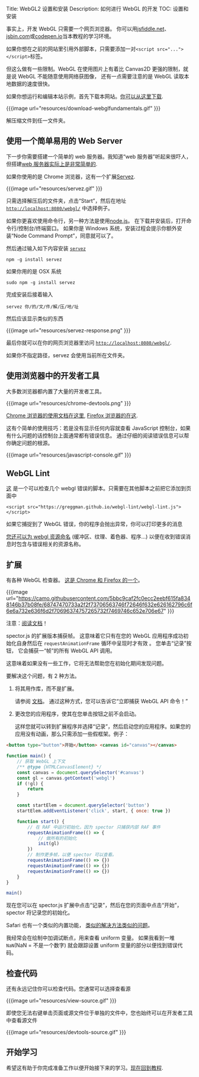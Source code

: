 Title: WebGL2 设置和安装
Description: 如何进行 WebGL 的开发
TOC: 设置和安装

事实上，开发 WebGL 只需要一个网页浏览器。
你可以用[jsfiddle.net](https://jsfiddle.net/greggman/8djzyjL3/)、[jsbin.com](https://jsbin.com)或[codepen.io](https://codepen.io/greggman/pen/YGQjVV)当本教程的学习环境。

如果你想在之前的网站里引用外部脚本，只需要添加一对`<script src="..."></script>`标签。

但这么做有一些限制。WebGL 在使用图片上有着比 Canvas2D 更强的限制，就是说 WebGL 不能随意使用网络获图像，
还有一点需要注意的是 WebGL 读取本地数据的速度很快。

如果你想运行和编辑本站示例，首先下载本网站。[你可以从这里下载](https://github.com/gfxfundamentals/webgl2-fundamentals/tree/gh-pages).

{{{image url="resources/download-webglfundamentals.gif" }}}

解压缩文件到任一文件夹。

## 使用一个简单易用的 Web Server

下一步你需要搭建一个简单的 web 服务器。我知道“web 服务器”听起来很吓人，但搭建[web 服务器实际上是非常简单的](https://games.greggman.com/game/saving-and-loading-files-in-a-web-page/).

如果你使用的是 Chrome 浏览器，这有一个扩展[Servez](https://greggman.github.io/servez).

{{{image url="resources/servez.gif" }}}

只需选择解压后的文件夹，点击“Start”，然后在地址 [`http://localhost:8080/webgl/`](http://localhost:8080/webgl/) 中选择例子。

如果你更喜欢使用命令行，另一种方法是使用[node.js](https://nodejs.org)。
在下载并安装后，打开命令行/控制台/终端窗口。
如果你是 Windows 系统，安装过程会提示你额外安装“Node Command Prompt”，同意就可以了。

然后通过输入如下内容安装 [`servez`](https://github.com/greggman/servez-cli)

    npm -g install servez

如果你用的是 OSX 系统

    sudo npm -g install servez

完成安装后接着输入

    servez 你/的/文/件/解/压/地/址

然后应该显示类似的东西

{{{image url="resources/servez-response.png" }}}

最后你就可以在你的网页浏览器里访问 [`http://localhost:8080/webgl/`](http://localhost:8080/webgl/).

如果你不指定路径，servez 会使用当前所在文件夹。

## 使用浏览器中的开发者工具

大多数浏览器都内置了大量的开发者工具。

{{{image url="resources/chrome-devtools.png" }}}

[Chrome 浏览器的使用文档在这里](https://developers.google.com/web/tools/chrome-devtools/),
[Firefox 浏览器的在这](https://developer.mozilla.org/en-US/docs/Tools).

这有个简单的使用技巧：若是没有显示任何内容就查看 JavaScript 控制台，如果有什么问题的话控制台上面通常都有错误信息。
通过仔细的阅读错误信息可以帮你确定问题的根源。

{{{image url="resources/javascript-console.gif" }}}

## WebGL Lint

[这](https://greggman.github.io/webgl-lint/) 是一个可以检查几个 webgl 错误的脚本。只需要在其他脚本之前把它添加到页面中

```
<script src="https://greggman.github.io/webgl-lint/webgl-lint.js"></script>
```

如果它捕捉到了 WebGL 错误，你的程序会抛出异常，你可以打印更多的消息

[您还可以为 webgl 资源命名](https://github.com/greggman/webgl-lint#naming-your-webgl-objects-buffers-textures-programs-etc)
(缓冲区、纹理、着色器、程序...) 以便在收到错误消息时包含与错误相关的资源名称。

## 扩展

有各种 WebGL 检查器。
[这是 Chrome 和 Firefox 的一个](https://spector.babylonjs.com/)。

{{{image url="https://camo.githubusercontent.com/5bbc9caf2fc0ecc2eebf615fa8348146b37b08fe/68747470733a2f2f73706563746f72646f632e626162796c6f6e6a732e636f6d2f70696374757265732f7469746c652e706e67" }}}

注意：[阅读文档](https://github.com/BabylonJS/Spector.js/blob/master/readme.md)！

spector.js 的扩展版本捕获帧。 这意味着它只有在您的 WebGL 应用程序成功初始化自身然后在
`requestAnimationFrame` 循环中呈现时才有效 。 您单击“记录”按钮， 它会捕获一“帧”的所有 WebGL API 调用。

这意味着如果没有一些工作，它将无法帮助您在初始化期间发现问题。

要解决这个问题，有 2 种方法。

1. 将其用作库，而不是扩展。

    请参阅 [文档](https://github.com/BabylonJS/Spector.js/blob/master/readme.md)。 通过这种方式，您可以告诉它“立即捕获 WebGL API 命令！”

2. 更改您的应用程序，使其在您单击按钮之前不会启动。

    这样您就可以转到扩展程序并选择“记录”，然后启动您的应用程序。如果您的应用没有动画，那么只需添加一些假框架。例子：

```html
<button type="button">开始</button> <canvas id="canvas"></canvas>
```

```js
function main() {
    // 获取 WebGL 上下文
    /** @type {HTMLCanvasElement} */
    const canvas = document.querySelector('#canvas')
    const gl = canvas.getContext('webgl')
    if (!gl) {
        return
    }

    const startElem = document.querySelector('button')
    startElem.addEventListener('click', start, { once: true })

    function start() {
        // 在 RAF 中运行初始化，因为 spector 只捕获内部 RAF 事件
        requestAnimationFrame(() => {
            // 做所有的初始化
            init(gl)
        })
        // 制作更多帧，以便 spector 可以查看。
        requestAnimationFrame(() => {})
        requestAnimationFrame(() => {})
        requestAnimationFrame(() => {})
    }
}

main()
```

现在您可以在 spector.js 扩展中点击“记录”，然后在您的页面中点击“开始”，spector 将记录您的初始化。

Safari 也有一个类似的内置功能， [类似的解决方法类似的问题](https://stackoverflow.com/questions/62446483/debugging-in-webgl)。

我经常会在绘制中加调试断点，用来查看 uniform 变量。
如果我看到一堆`NaN`(NaN = 不是一个数字) 就会跟踪设置 uniform 变量的部分以便找到错误代码。

## 检查代码

还有永远记住你可以检查代码。您通常可以选择查看源

{{{image url="resources/view-source.gif" }}}

即使您无法右键单击页面或源文件位于单独的文件中，您也始终可以在开发者工具中查看源文件

{{{image url="resources/devtools-source.gif" }}}

## 开始学习

希望这有助于你完成准备工作以便开始接下来的学习。[现在回到教程](index.html).
